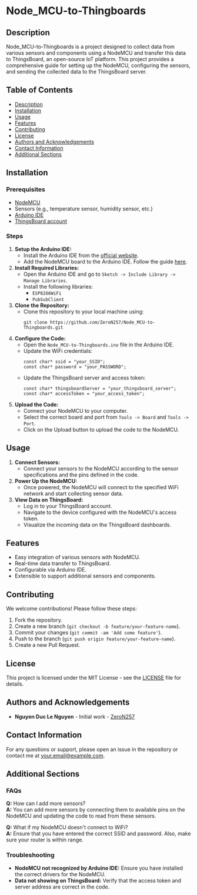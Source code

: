 <!DOCTYPE html>
<html lang="en">
<head>
    <meta charset="UTF-8">
    <meta name="viewport" content="width=device-width, initial-scale=1.0">
</head>
<body>

<h1>Node_MCU-to-Thingboards</h1>

<h2>Description</h2>
<p>Node_MCU-to-Thingboards is a project designed to collect data from various sensors and components using a NodeMCU and transfer this data to ThingsBoard, an open-source IoT platform. This project provides a comprehensive guide for setting up the NodeMCU, configuring the sensors, and sending the collected data to the ThingsBoard server.</p>

<h2>Table of Contents</h2>
<ul>
    <li><a href="#description">Description</a></li>
    <li><a href="#installation">Installation</a></li>
    <li><a href="#usage">Usage</a></li>
    <li><a href="#features">Features</a></li>
    <li><a href="#contributing">Contributing</a></li>
    <li><a href="#license">License</a></li>
    <li><a href="#authors-and-acknowledgements">Authors and Acknowledgements</a></li>
    <li><a href="#contact-information">Contact Information</a></li>
    <li><a href="#additional-sections">Additional Sections</a></li>
</ul>

<h2 id="installation">Installation</h2>

<h3>Prerequisites</h3>
<ul>
    <li><a href="https://en.wikipedia.org/wiki/NodeMCU" target="_blank">NodeMCU</a></li>
    <li>Sensors (e.g., temperature sensor, humidity sensor, etc.)</li>
    <li><a href="https://www.arduino.cc/en/software" target="_blank">Arduino IDE</a></li>
    <li><a href="https://thingsboard.io/" target="_blank">ThingsBoard account</a></li>
</ul>

<h3>Steps</h3>
<ol>
    <li>
        <strong>Setup the Arduino IDE:</strong>
        <ul>
            <li>Install the Arduino IDE from the <a href="https://www.arduino.cc/en/software" target="_blank">official website</a>.</li>
            <li>Add the NodeMCU board to the Arduino IDE. Follow the guide <a href="https://randomnerdtutorials.com/installing-the-esp8266-board-in-arduino-ide-windows-instructions/" target="_blank">here</a>.</li>
        </ul>
    </li>
    <li>
        <strong>Install Required Libraries:</strong>
        <ul>
            <li>Open the Arduino IDE and go to <code>Sketch -> Include Library -> Manage Libraries</code>.</li>
            <li>Install the following libraries:
                <ul>
                    <li><code>ESP8266WiFi</code></li>
                    <li><code>PubSubClient</code></li>
                </ul>
            </li>
        </ul>
    </li>
    <li>
        <strong>Clone the Repository:</strong>
        <ul>
            <li>Clone this repository to your local machine using:
                <pre><code>git clone https://github.com/ZeroN257/Node_MCU-to-Thingboards.git</code></pre>
            </li>
        </ul>
    </li>
    <li>
        <strong>Configure the Code:</strong>
        <ul>
            <li>Open the <code>Node_MCU-to-Thingboards.ino</code> file in the Arduino IDE.</li>
            <li>Update the WiFi credentials:
                <pre><code>const char* ssid = "your_SSID";<br>const char* password = "your_PASSWORD";</code></pre>
            </li>
            <li>Update the ThingsBoard server and access token:
                <pre><code>const char* thingsboardServer = "your_thingsboard_server";<br>const char* accessToken = "your_access_token";</code></pre>
            </li>
        </ul>
    </li>
    <li>
        <strong>Upload the Code:</strong>
        <ul>
            <li>Connect your NodeMCU to your computer.</li>
            <li>Select the correct board and port from <code>Tools -> Board</code> and <code>Tools -> Port</code>.</li>
            <li>Click on the Upload button to upload the code to the NodeMCU.</li>
        </ul>
    </li>
</ol>

<h2 id="usage">Usage</h2>
<ol>
    <li><strong>Connect Sensors:</strong>
        <ul>
            <li>Connect your sensors to the NodeMCU according to the sensor specifications and the pins defined in the code.</li>
        </ul>
    </li>
    <li><strong>Power Up the NodeMCU:</strong>
        <ul>
            <li>Once powered, the NodeMCU will connect to the specified WiFi network and start collecting sensor data.</li>
        </ul>
    </li>
    <li><strong>View Data on ThingsBoard:</strong>
        <ul>
            <li>Log in to your ThingsBoard account.</li>
            <li>Navigate to the device configured with the NodeMCU's access token.</li>
            <li>Visualize the incoming data on the ThingsBoard dashboards.</li>
        </ul>
    </li>
</ol>

<h2 id="features">Features</h2>
<ul>
    <li>Easy integration of various sensors with NodeMCU.</li>
    <li>Real-time data transfer to ThingsBoard.</li>
    <li>Configurable via Arduino IDE.</li>
    <li>Extensible to support additional sensors and components.</li>
</ul>

<h2 id="contributing">Contributing</h2>
<p>We welcome contributions! Please follow these steps:</p>
<ol>
    <li>Fork the repository.</li>
    <li>Create a new branch (<code>git checkout -b feature/your-feature-name</code>).</li>
    <li>Commit your changes (<code>git commit -am 'Add some feature'</code>).</li>
    <li>Push to the branch (<code>git push origin feature/your-feature-name</code>).</li>
    <li>Create a new Pull Request.</li>
</ol>

<h2 id="license">License</h2>
<p>This project is licensed under the MIT License - see the <a href="LICENSE">LICENSE</a> file for details.</p>

<h2 id="authors-and-acknowledgements">Authors and Acknowledgements</h2>
<ul>
    <li><strong>Nguyen Duc Le Nguyen</strong> - Initial work - <a href="https://github.com/ZeroN257" target="_blank">ZeroN257</a></li>
</ul>


<h2 id="contact-information">Contact Information</h2>
<p>For any questions or support, please open an issue in the repository or contact me at <a href="mailto:your.email@example.com">your.email@example.com</a>.</p>

<h2 id="additional-sections">Additional Sections</h2>

<h3>FAQs</h3>
<p><strong>Q:</strong> How can I add more sensors?<br>
<strong>A:</strong> You can add more sensors by connecting them to available pins on the NodeMCU and updating the code to read from these sensors.</p>

<p><strong>Q:</strong> What if my NodeMCU doesn't connect to WiFi?<br>
<strong>A:</strong> Ensure that you have entered the correct SSID and password. Also, make sure your router is within range.</p>

<h3>Troubleshooting</h3>
<ul>
    <li><strong>NodeMCU not recognized by Arduino IDE:</strong> Ensure you have installed the correct drivers for the NodeMCU.</li>
    <li><strong>Data not showing on ThingsBoard:</strong> Verify that the access token and server address are correct in the code.</li>
</ul>

</body>
</html>
